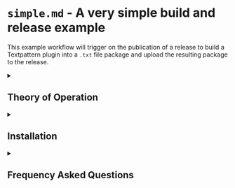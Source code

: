 # `simple.md` - A very simple build and release example

This example workflow will trigger on the publication of a release to 
build a Textpattern plugin into a `.txt` file package and upload the
resulting package to the release.

<details>
 <summary><h2>Theory of Operation</h2></summary>

When you publish a new release, this workflow will trigger and execute 
the following steps:

1. Check out your repository.

2. Build your plugin with the name <name>_v<version>.txt along with a
   SHA-256 hash. The name of the plugin will be the same as your
   repository name, and the version will come from the version specified
   in your plugin's `manifest.json` file.
   
3. Add the resulting files to your release.
</details>

<details>
 <summary><h2>Installation</h2></summary>

### Assumptions

The following assumptions are made:

* Your Textpattern plugin is stored in the root folder of a repository.
  [An example can be found here](https://www.github.com/alieninternet/ais_feed).
  Note: This can be adjusted with a small modification of the workflow.

* Your file structure matches that needed by the packaging tool.
  [More information is available here](https://github.com/alieninternet/ais_txpplugin_packager/blob/main/README.md).

* Your Textpattern plugin name is the same as your repository name,
  i.e. <prefix>_<pluginname>

### Installation steps

1. Copy `simple.md` into your repository's workflow folder, e.g.
   `REPOSITORY/.github/workflows/release.yml`

2. If your Textpattern plugin files (PHP file, textpacks, etc) are not
   located in the root of your repository, modify the workflow to adjust
   the `folder` parameter from `'.'` to the path required to reach your
   plugin source files, for example: `'./src'`.
</details>

<details>
 <summary><h2>Frequency Asked Questions</h2></summary>

 <details>
  <summary><h3>Why is the plugin name wrong in the package output?</h3></summary>
  The plugin name is the same as the repository name, by default.
  You can override this by specifying your own package_filename value
 </details>

 <details>
  <summary><h3>Why is the version number in the package filename is wrong?</h3></summary>
  The version number comes from your plugin's `manifest.json` by default.
  Check there, maybe it has not been updated.
 </details>
</details>
